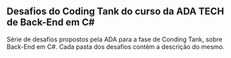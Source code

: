 ## Desafios do Coding Tank do curso da ADA TECH de Back-End em C#

Série de desafios propostos pela ADA para a fase de Conding Tank, sobre Back-End em C#. Cada pasta dos desafios contém a descrição do mesmo.

